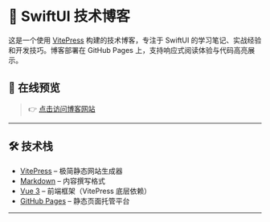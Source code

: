 # 📘 SwiftUI 技术博客

这是一个使用 [VitePress](https://vitepress.dev/) 构建的技术博客，专注于 SwiftUI 的学习笔记、实战经验和开发技巧。博客部署在 GitHub Pages 上，支持响应式阅读体验与代码高亮展示。

## 🌟 在线预览

> 👉 [点击访问博客网站](https://swiftuix.com)

---

## 🛠️ 技术栈

- [VitePress](https://vitepress.dev/zh/) – 极简静态网站生成器
- [Markdown](https://markdown.com.cn/) – 内容撰写格式
- [Vue 3](https://cn.vuejs.org/) – 前端框架（VitePress 底层依赖）
- [GitHub Pages](https://docs.github.com/zh/pages) – 静态页面托管平台

---

